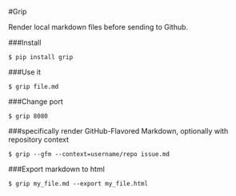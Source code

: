 #Grip

Render local markdown files before sending to Github.

###Install
```
$ pip install grip
```

###Use it
```
$ grip file.md
```

###Change port
```
$ grip 8080
```

###specifically render GitHub-Flavored Markdown, optionally with repository context
```
$ grip --gfm --context=username/repo issue.md
```

###Export markdown to html
```
$ grip my_file.md --export my_file.html
```
